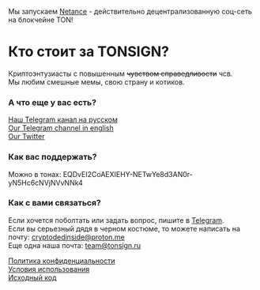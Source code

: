 Мы запускаем [Netance](https://netance.ru) - действительно децентрализованную соц-сеть на блокчейне TON!

# Кто стоит за TONSIGN?

Криптоэнтузиасты с повышенным ~~чувством справедливости~~ чсв.<br>
Мы любим смешные мемы, свою страну и котиков.

### А что еще у вас есть?

[Наш Telegram канал на русском](https://t.me/dedinsidecoin)<br>
[Our Telegram channel in english](https://t.me/fckthecensor)<br>
[Our Twitter](https://twitter.com/fckthecensor)

### Как вас поддержать?

Можно в тонах: EQDvEI2CoAEXIEHY-NETwYe8d3AN0r-yN5Hc6cNVjNVvNNk4

### Как с вами связаться?

Если хочется поболтать или задать вопрос, пишите в [Telegram](https://t.me/askmeaboutsomething).<br>
Если вы серьезный дядя в черном костюме, то можете написать на почту: cryptodedinside@proton.me<br>
Еще одна наша почта: team@tonsign.ru

[Политика конфиденциальности](https://biscuitlov3r.github.io/tonsigndocs/privacy)<br>
[Условия использования](https://biscuitlov3r.github.io/tonsigndocs/terms)<br>
[Исходный код](https://github.com/biscuitlov3r/tonsign)
